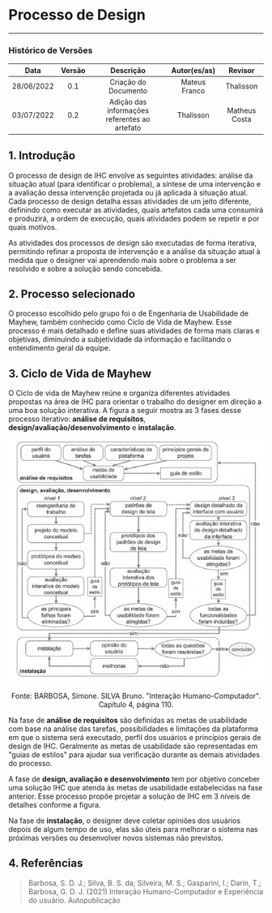 # Processo de Design
***

### Histórico de Versões

**Data** | **Versão** | **Descrição** | **Autor(es/as)** | **Revisor**
:---: | :---: | :---: | :---:  | :---:
28/06/2022 | 0.1 | Criação do Documento | Mateus Franco | Thalisson
03/07/2022 | 0.2 | Adição das informações referentes ao artefato | Thalisson | Matheus Costa

## 1. Introdução
O processo de design de IHC envolve as seguintes atividades: análise da situação atual (para identificar o problema), a síntese de uma intervenção e a avaliação dessa intervenção projetada ou já aplicada à situação atual. Cada processo de design detalha essas atividades de um jeito diferente, definindo como executar as atividades, quais artefatos cada uma consumirá e produzirá, a ordem de execução, quais atividades podem se repetir e por quais motivos.

As atividades dos processos de design são executadas de forma iterativa, permitindo refinar a proposta de intervenção e a análise da situação atual à medida que o designer vai aprendendo mais sobre o problema a ser resolvido e sobre a solução sendo concebida.

## 2. Processo selecionado
O processo escolhido pelo grupo foi o de Engenharia de Usabilidade de Mayhew, também conhecido como Ciclo de Vida de Mayhew. Esse processo é mais detalhado e define suas atividades de forma mais claras e objetivas, diminuindo a subjetividade da informação e facilitando o entendimento geral da equipe.

## 3. Ciclo de Vida de Mayhew
O Ciclo de vida de Mayhew reúne e organiza diferentes atividades propostas na área de IHC para orientar o trabalho do designer em direção a uma boa solução interativa. A figura a seguir mostra as 3 fases desse processo iterativo: **análise de requisitos**, **design/avaliação/desenvolvimento** e **instalação**.
<center>

   ![Ciclo de vida de Mayhew](../assets/ciclo_mayhew.png)
  <figcaption> Fonte: BARBOSA, Simone. SILVA Bruno. "Interação Humano-Computador". Capítulo 4, página 110. </figcaption>
</center>

Na fase de **análise de requisitos** são definidas as metas de usabilidade com base na análise das tarefas, possibilidades e limitações da plataforma em que o sistema será executado, perfil dos usuários e princípios gerais de design de IHC. Geralmente as metas de usabilidade são representadas em "guias de estilos" para ajudar sua verificação durante as demais atividades do processo.

A fase de **design, avaliação e desenvolvimento** tem por objetivo conceber uma solução IHC que atenda às metas de usabilidade estabelecidas na fase anterior. Esse processo propõe projetar a solução de IHC em 3 níveis de detalhes conforme a figura.

Na fase de **instalação**, o designer deve coletar opiniões dos usuários depois de algum tempo de uso, elas são úteis para melhorar o sistema nas próximas versões ou desenvolver novos sistemas não previstos.

## 4. Referências
> Barbosa, S. D. J.; Silva, B. S. da; Silveira, M. S.; Gasparini, I.; Darin, T.; Barbosa, G. D. J. (2021) Interação Humano-Computador e Experiência do usuário. Autopublicação
